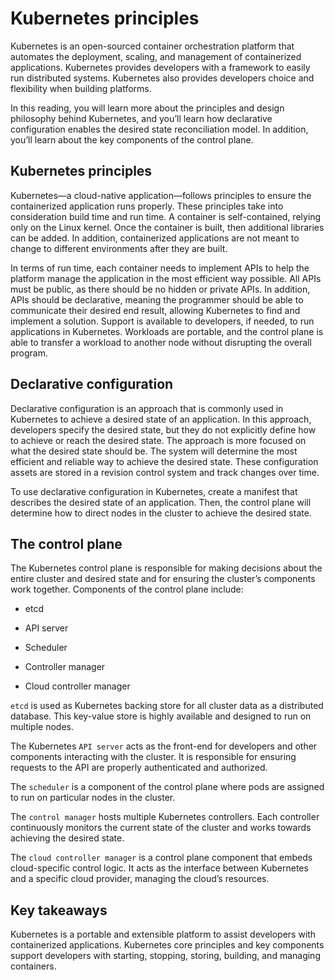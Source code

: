 # Kubernetes principles
Kubernetes is an open-sourced container orchestration platform that automates the deployment, scaling, and management of containerized applications. Kubernetes provides developers with a framework to easily run distributed systems. Kubernetes also provides developers choice and flexibility when building platforms.

In this reading, you will learn more about the principles and design philosophy behind Kubernetes, and you’ll learn how declarative configuration enables the desired state reconciliation model. In addition, you’ll learn about the key components of the control plane.

## Kubernetes principles
Kubernetes—a cloud-native application—follows principles to ensure the containerized application runs properly. These principles take into consideration build time and run time. A container is self-contained, relying only on the Linux kernel. Once the container is built, then additional libraries can be added. In addition, containerized applications are not meant to change to different environments after they are built.

In terms of run time, each container needs to implement APIs to help the platform manage the application in the most efficient way possible. All APIs must be public, as there should be no hidden or private APIs. In addition, APIs should be declarative, meaning the programmer should be able to communicate their desired end result, allowing Kubernetes to find and implement a solution. Support is available to developers, if needed, to run applications in Kubernetes. Workloads are portable, and the control plane is able to transfer a workload to another node without disrupting the overall program.

## Declarative configuration
Declarative configuration is an approach that is commonly used in Kubernetes to achieve a desired state of an application. In this approach, developers specify the desired state, but they do not explicitly define how to achieve or reach the desired state. The approach is more focused on what the desired state should be. The system will determine the most efficient and reliable way to achieve the desired state. These configuration assets are stored in a revision control system and track changes over time.

To use declarative configuration in Kubernetes, create a manifest that describes the desired state of an application. Then, the control plane will determine how to direct nodes in the cluster to achieve the desired state.

## The control plane
The Kubernetes control plane is responsible for making decisions about the entire cluster and desired state and for ensuring the cluster’s components work together. Components of the control plane include: 

- etcd
 
- API server

- Scheduler

- Controller manager

- Cloud controller manager

`etcd` is used as Kubernetes backing store for all cluster data as a distributed database. This key-value store is highly available and designed to run on multiple nodes.

The Kubernetes `API server` acts as the front-end for developers and other components interacting with the cluster. It is responsible for ensuring requests to the API are properly authenticated and authorized.

The `scheduler` is a component of the control plane where pods are assigned to run on particular nodes in the cluster.

The `control manager` hosts multiple Kubernetes controllers. Each controller continuously monitors the current state of the cluster and works towards achieving the desired state.

The `cloud controller manager` is a control plane component that embeds cloud-specific control logic. It acts as the interface between Kubernetes and a specific cloud provider, managing the cloud’s resources.

## Key takeaways
Kubernetes is a portable and extensible platform to assist developers with containerized applications. Kubernetes core principles and key components support developers with starting, stopping, storing, building, and managing containers.